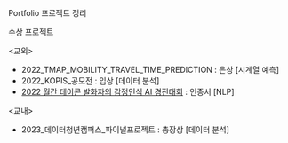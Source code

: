 Portfolio 프로젝트 정리

수상 프로젝트  

<교외>
- 2022_TMAP_MOBILITY_TRAVEL_TIME_PREDICTION : 은상 [시계열 예측]
- 2022_KOPIS_공모전 : 입상 [데이터 분석]
- [2022 월간 데이콘 발화자의 감정인식 AI 경진대회](https://dacon.io/competitions/official/236027/codeshare/7327?page=1&dtype=recent) : 인증서 [NLP]


<교내>
- 2023_데이터청년캠퍼스_파이널프로젝트 : 총장상 [데이터 분석]
